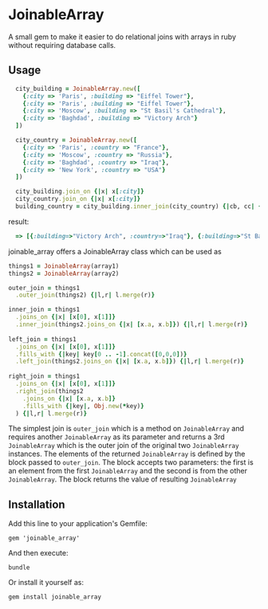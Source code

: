 # JoinableArray

A small gem to make it easier to do relational joins with arrays in ruby without requiring database calls.

## Usage

```ruby
  city_building = JoinableArray.new([
    {:city => 'Paris', :building => "Eiffel Tower"},
    {:city => 'Paris', :building => "Eiffel Tower"},
    {:city => 'Moscow', :building => "St Basil's Cathedral"},
    {:city => 'Baghdad', :building => "Victory Arch"}
  ])

  city_country = JoinableArray.new([
    {:city => 'Paris', :country => "France"},
    {:city => 'Moscow', :country => "Russia"},
    {:city => 'Baghdad', :country => "Iraq"},
    {:city => 'New York', :country => "USA"}
  ])

  city_building.join_on {|x| x[:city]}
  city_country.join_on {|x| x[:city]}
  building_country = city_building.inner_join(city_country) {|cb, cc| {:building => cb[:building], :country => cc[:country]}}
```
result:
```ruby
  => [{:building=>"Victory Arch", :country=>"Iraq"}, {:building=>"St Basil's Cathedral", :country=>"Russia"}, {:building=>"Eiffel Tower", :country=>"France"}, {:building=>"Eiffel Tower", :country=>"France"}]
```

joinable_array offers a JoinableArray class which can be used as

```ruby
things1 = JoinableArray(array1)
things2 = JoinableArray(array2)

outer_join = things1
  .outer_join(things2) {|l,r| l.merge(r)}

inner_join = things1
  .joins_on {|x| [x[0], x[1]]}
  .inner_join(things2.joins_on {|x| [x.a, x.b]}) {|l,r| l.merge(r)}
 
left_join = things1
  .joins_on {|x| [x[0], x[1]]}
  .fills_with {|key| key[0 .. -1].concat([0,0,0])}
  .left_join(things2.joins_on {|x| [x.a, x.b]}) {|l,r| l.merge(r)}
 
right_join = things1
  .joins_on {|x| [x[0], x[1]]}
  .right_join(things2
    .joins_on {|x| [x.a, x.b]}
    .fills_with {|key|, Obj.new(*key)}
  ) {|l,r| l.merge(r)}
```

The simplest join is `outer_join` which is a method on `JoinableArray` and requires another `JoinableArray` as its parameter and returns a 3rd `JoinableArray` which is the outer join of the original two `JoinableArray` instances. The elements of the returned `JoinableArray` is defined by the block passed to `outer_join`. The block accepts two parameters: the first is an element from the first `JoinableArray` and the second is from the other `JoinableArray`. The block returns the value of resulting `JoinableArray`

## Installation

Add this line to your application's Gemfile:

    gem 'joinable_array'

And then execute:

    bundle

Or install it yourself as:

    gem install joinable_array
